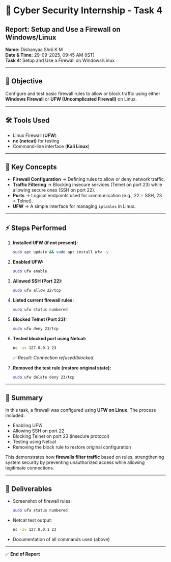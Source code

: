 # 🔐 Cyber Security Internship - Task 4

## Report: Setup and Use a Firewall on Windows/Linux  

**Name:** Dishanyaa Shrii K M  
**Date & Time:** 29-09-2025, 09:45 AM (IST)  
**Task 4:** Setup and Use a Firewall on Windows/Linux  

---

## 📌 Objective  
Configure and test basic firewall rules to allow or block traffic using either **Windows Firewall** or **UFW (Uncomplicated Firewall)** on Linux.  

---

## 🛠 Tools Used  
- Linux Firewall (**UFW**)  
- **nc (netcat)** for testing  
- Command-line interface (**Kali Linux**)  

---

## 📖 Key Concepts  
- **Firewall Configuration** → Defining rules to allow or deny network traffic.  
- **Traffic Filtering** → Blocking insecure services (Telnet on port 23) while allowing secure ones (SSH on port 22).  
- **Ports** → Logical endpoints used for communication (e.g., 22 = SSH, 23 = Telnet).  
- **UFW** → A simple interface for managing `iptables` in Linux.  

---

## ⚡ Steps Performed  

1. **Installed UFW (if not present):**  
   ```bash
   sudo apt update && sudo apt install ufw -y
   ```  

2. **Enabled UFW:**  
   ```bash
   sudo ufw enable
   ```  

3. **Allowed SSH (Port 22):**  
   ```bash
   sudo ufw allow 22/tcp
   ```  

4. **Listed current firewall rules:**  
   ```bash
   sudo ufw status numbered
   ```  

5. **Blocked Telnet (Port 23):**  
   ```bash
   sudo ufw deny 23/tcp
   ```  

6. **Tested blocked port using Netcat:**  
   ```bash
   nc -zv 127.0.0.1 23
   ```  
   ✅ *Result: Connection refused/blocked.*  

7. **Removed the test rule (restore original state):**  
   ```bash
   sudo ufw delete deny 23/tcp
   ```  

---

## 📝 Summary  
In this task, a firewall was configured using **UFW on Linux**. The process included:  

- Enabling UFW  
- Allowing SSH on port 22  
- Blocking Telnet on port 23 (insecure protocol)  
- Testing using Netcat  
- Removing the block rule to restore original configuration  

This demonstrates how **firewalls filter traffic** based on rules, strengthening system security by preventing unauthorized access while allowing legitimate connections.  

---

## 📂 Deliverables  
- Screenshot of firewall rules:  
  ```bash
  sudo ufw status numbered
  ```  
- Netcat test output:  
  ```bash
  nc -zv 127.0.0.1 23
  ```  
- Documentation of all commands used (above)  

---

✅ **End of Report**
